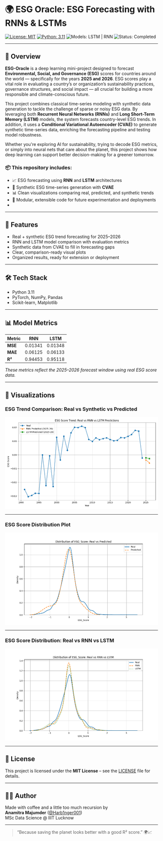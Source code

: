 # 🌍 ESG Oracle: ESG Forecasting with RNNs & LSTMs

[![License: MIT](https://img.shields.io/badge/License-MIT-green.svg)](https://opensource.org/licenses/MIT)
[![Python: 3.11](https://img.shields.io/badge/Python-3.11-blue.svg)](https://www.python.org/)
![Models: LSTM | RNN](https://img.shields.io/badge/Models-LSTM%20%7C%20RNN-brightgreen)
![Status: Completed](https://img.shields.io/badge/Status-Completed-blueviolet)

---

## 🌱 Overview

**ESG-Oracle** is a deep learning mini-project designed to forecast **Environmental, Social, and Governance (ESG)** scores for countries around the world — specifically for the years **2025 and 2026**. ESG scores play a vital role in evaluating a country’s or organization’s sustainability practices, governance structures, and social impact — all crucial for building a more responsible and climate-conscious future.

This project combines classical time-series modeling with synthetic data generation to tackle the challenge of sparse or noisy ESG data. By leveraging both **Recurrent Neural Networks (RNNs)** and **Long Short-Term Memory (LSTM)** models, the system forecasts country-level ESG trends. In addition, it uses a **Conditional Variational Autoencoder (CVAE)** to generate synthetic time-series data, enriching the forecasting pipeline and testing model robustness.

Whether you're exploring AI for sustainability, trying to decode ESG metrics, or simply into neural nets that care about the planet, this project shows how deep learning can support better decision-making for a greener tomorrow.

### 📦 This repository includes:
- 📈 ESG forecasting using **RNN** and **LSTM** architectures  
- 🧬 Synthetic ESG time-series generation with **CVAE**  
- 📊 Clean visualizations comparing real, predicted, and synthetic trends  
- 🧠 Modular, extensible code for future experimentation and deployments
- 
---

## 🧠 Features

- Real + synthetic ESG trend forecasting for 2025–2026  
- RNN and LSTM model comparison with evaluation metrics  
- Synthetic data from CVAE to fill in forecasting gaps  
- Clear, comparison-ready visual plots  
- Organized results, ready for extension or deployment

---

## 🛠️ Tech Stack

- Python 3.11  
- PyTorch, NumPy, Pandas  
- Scikit-learn, Matplotlib  

---

## 📊 Model Metrics

| Metric | RNN | LSTM |
|--------|-----|------|
| **MSE** | 0.01341 | 0.01348 |
| **MAE** | 0.06125 | 0.06133 |
| **R²**  | 0.94453 | 0.95118 |

*These metrics reflect the 2025–2026 forecast window using real ESG score data.*

---

## 📸 Visualizations

### ESG Trend Comparison: Real vs Synthetic vs Predicted
![ESG Trend Comparison](https://raw.githubusercontent.com/Harb1nger001/esg-oracle/main/results/visualizations/esg_trend_comparison_future.png)

---

### ESG Score Distribution Plot
![ESG Score Distribution](https://raw.githubusercontent.com/Harb1nger001/esg-oracle/main/results/visualizations/ESG_Score_distribution_plot.png)

---

### ESG Score Distribution: Real vs RNN vs LSTM
![ESG Score Distribution Real vs RNN vs LSTM](https://raw.githubusercontent.com/Harb1nger001/esg-oracle/main/results/visualizations/ESG_Score_distribution_real_rnn_lstm.png)

---

## 📜 License

This project is licensed under the **MIT License** – see the [LICENSE](LICENSE) file for details.

---

## 👨‍💻 Author

Made with coffee and a little too much recursion by  
**Anamitra Majumder** ([@Harb1nger001](https://github.com/Harb1nger001))  
MSc Data Science @ IIIT Lucknow  

---

> “Because saving the planet looks better with a good R² score.” 🌍📈 

